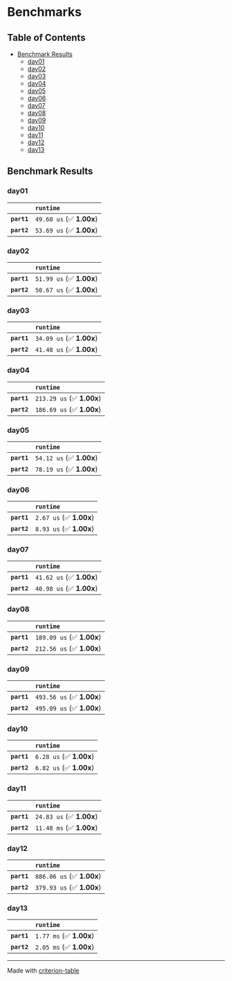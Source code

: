 # Benchmarks

## Table of Contents

- [Benchmark Results](#benchmark-results)
    - [day01](#day01)
    - [day02](#day02)
    - [day03](#day03)
    - [day04](#day04)
    - [day05](#day05)
    - [day06](#day06)
    - [day07](#day07)
    - [day08](#day08)
    - [day09](#day09)
    - [day10](#day10)
    - [day11](#day11)
    - [day12](#day12)
    - [day13](#day13)

## Benchmark Results

### day01

|             | `runtime`                 |
|:------------|:------------------------- |
| **`part1`** | `49.60 us` (✅ **1.00x**)  |
| **`part2`** | `53.69 us` (✅ **1.00x**)  |

### day02

|             | `runtime`                 |
|:------------|:------------------------- |
| **`part1`** | `51.99 us` (✅ **1.00x**)  |
| **`part2`** | `50.67 us` (✅ **1.00x**)  |

### day03

|             | `runtime`                 |
|:------------|:------------------------- |
| **`part1`** | `34.09 us` (✅ **1.00x**)  |
| **`part2`** | `41.48 us` (✅ **1.00x**)  |

### day04

|             | `runtime`                  |
|:------------|:-------------------------- |
| **`part1`** | `213.29 us` (✅ **1.00x**)  |
| **`part2`** | `186.69 us` (✅ **1.00x**)  |

### day05

|             | `runtime`                 |
|:------------|:------------------------- |
| **`part1`** | `54.12 us` (✅ **1.00x**)  |
| **`part2`** | `78.19 us` (✅ **1.00x**)  |

### day06

|             | `runtime`                |
|:------------|:------------------------ |
| **`part1`** | `2.67 us` (✅ **1.00x**)  |
| **`part2`** | `8.93 us` (✅ **1.00x**)  |

### day07

|             | `runtime`                 |
|:------------|:------------------------- |
| **`part1`** | `41.62 us` (✅ **1.00x**)  |
| **`part2`** | `40.98 us` (✅ **1.00x**)  |

### day08

|             | `runtime`                  |
|:------------|:-------------------------- |
| **`part1`** | `189.09 us` (✅ **1.00x**)  |
| **`part2`** | `212.56 us` (✅ **1.00x**)  |

### day09

|             | `runtime`                  |
|:------------|:-------------------------- |
| **`part1`** | `493.56 us` (✅ **1.00x**)  |
| **`part2`** | `495.09 us` (✅ **1.00x**)  |

### day10

|             | `runtime`                |
|:------------|:------------------------ |
| **`part1`** | `6.28 us` (✅ **1.00x**)  |
| **`part2`** | `6.82 us` (✅ **1.00x**)  |

### day11

|             | `runtime`                 |
|:------------|:------------------------- |
| **`part1`** | `24.83 us` (✅ **1.00x**)  |
| **`part2`** | `11.48 ms` (✅ **1.00x**)  |

### day12

|             | `runtime`                  |
|:------------|:-------------------------- |
| **`part1`** | `886.06 us` (✅ **1.00x**)  |
| **`part2`** | `379.93 us` (✅ **1.00x**)  |

### day13

|             | `runtime`                |
|:------------|:------------------------ |
| **`part1`** | `1.77 ms` (✅ **1.00x**)  |
| **`part2`** | `2.05 ms` (✅ **1.00x**)  |

---
Made with [criterion-table](https://github.com/nu11ptr/criterion-table)